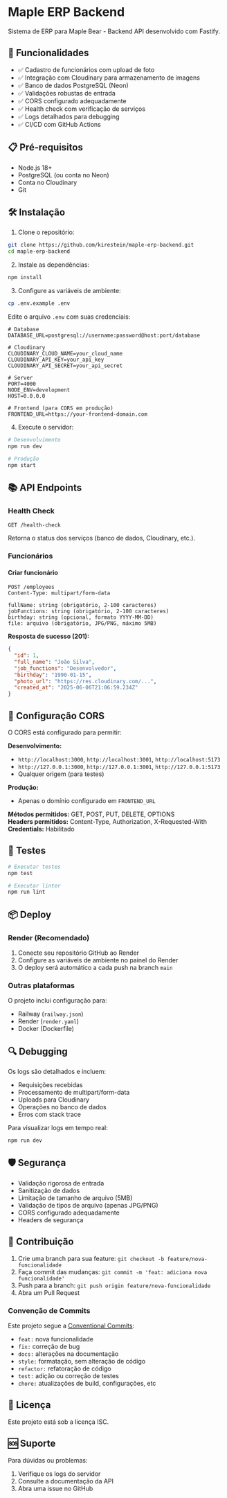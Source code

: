 # Maple ERP Backend

Sistema de ERP para Maple Bear - Backend API desenvolvido com Fastify.

## 🚀 Funcionalidades

- ✅ Cadastro de funcionários com upload de foto
- ✅ Integração com Cloudinary para armazenamento de imagens
- ✅ Banco de dados PostgreSQL (Neon)
- ✅ Validações robustas de entrada
- ✅ CORS configurado adequadamente
- ✅ Health check com verificação de serviços
- ✅ Logs detalhados para debugging
- ✅ CI/CD com GitHub Actions

## 📋 Pré-requisitos

- Node.js 18+ 
- PostgreSQL (ou conta no Neon)
- Conta no Cloudinary
- Git

## 🛠️ Instalação

1. Clone o repositório:
```bash
git clone https://github.com/kirestein/maple-erp-backend.git
cd maple-erp-backend
```

2. Instale as dependências:
```bash
npm install
```

3. Configure as variáveis de ambiente:
```bash
cp .env.example .env
```

Edite o arquivo `.env` com suas credenciais:
```env
# Database
DATABASE_URL=postgresql://username:password@host:port/database

# Cloudinary
CLOUDINARY_CLOUD_NAME=your_cloud_name
CLOUDINARY_API_KEY=your_api_key
CLOUDINARY_API_SECRET=your_api_secret

# Server
PORT=4000
NODE_ENV=development
HOST=0.0.0.0

# Frontend (para CORS em produção)
FRONTEND_URL=https://your-frontend-domain.com
```

4. Execute o servidor:
```bash
# Desenvolvimento
npm run dev

# Produção
npm start
```

## 📚 API Endpoints

### Health Check
```http
GET /health-check
```

Retorna o status dos serviços (banco de dados, Cloudinary, etc.).

### Funcionários

#### Criar funcionário
```http
POST /employees
Content-Type: multipart/form-data

fullName: string (obrigatório, 2-100 caracteres)
jobFunctions: string (obrigatório, 2-100 caracteres)  
birthday: string (opcional, formato YYYY-MM-DD)
file: arquivo (obrigatório, JPG/PNG, máximo 5MB)
```

**Resposta de sucesso (201):**
```json
{
  "id": 1,
  "full_name": "João Silva",
  "job_functions": "Desenvolvedor",
  "birthday": "1990-01-15",
  "photo_url": "https://res.cloudinary.com/...",
  "created_at": "2025-06-06T21:06:59.234Z"
}
```

## 🔧 Configuração CORS

O CORS está configurado para permitir:

**Desenvolvimento:**
- `http://localhost:3000`, `http://localhost:3001`, `http://localhost:5173`
- `http://127.0.0.1:3000`, `http://127.0.0.1:3001`, `http://127.0.0.1:5173`
- Qualquer origem (para testes)

**Produção:**
- Apenas o domínio configurado em `FRONTEND_URL`

**Métodos permitidos:** GET, POST, PUT, DELETE, OPTIONS  
**Headers permitidos:** Content-Type, Authorization, X-Requested-With  
**Credentials:** Habilitado

## 🧪 Testes

```bash
# Executar testes
npm test

# Executar linter
npm run lint
```

## 📦 Deploy

### Render (Recomendado)

1. Conecte seu repositório GitHub ao Render
2. Configure as variáveis de ambiente no painel do Render
3. O deploy será automático a cada push na branch `main`

### Outras plataformas

O projeto inclui configuração para:
- Railway (`railway.json`)
- Render (`render.yaml`)
- Docker (Dockerfile)

## 🔍 Debugging

Os logs são detalhados e incluem:
- Requisições recebidas
- Processamento de multipart/form-data
- Uploads para Cloudinary
- Operações no banco de dados
- Erros com stack trace

Para visualizar logs em tempo real:
```bash
npm run dev
```

## 🛡️ Segurança

- Validação rigorosa de entrada
- Sanitização de dados
- Limitação de tamanho de arquivo (5MB)
- Validação de tipos de arquivo (apenas JPG/PNG)
- CORS configurado adequadamente
- Headers de segurança

## 🤝 Contribuição

1. Crie uma branch para sua feature: `git checkout -b feature/nova-funcionalidade`
2. Faça commit das mudanças: `git commit -m 'feat: adiciona nova funcionalidade'`
3. Push para a branch: `git push origin feature/nova-funcionalidade`
4. Abra um Pull Request

### Convenção de Commits

Este projeto segue a [Conventional Commits](https://www.conventionalcommits.org/pt-br/):

- `feat:` nova funcionalidade
- `fix:` correção de bug
- `docs:` alterações na documentação
- `style:` formatação, sem alteração de código
- `refactor:` refatoração de código
- `test:` adição ou correção de testes
- `chore:` atualizações de build, configurações, etc

## 📄 Licença

Este projeto está sob a licença ISC.

## 🆘 Suporte

Para dúvidas ou problemas:
1. Verifique os logs do servidor
2. Consulte a documentação da API
3. Abra uma issue no GitHub


